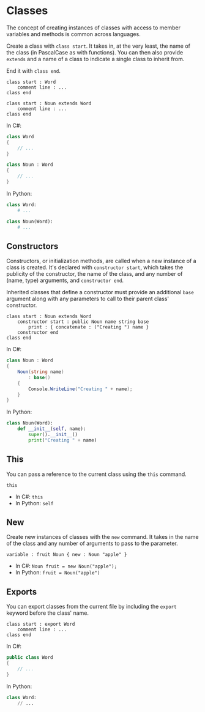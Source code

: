 # Classes

The concept of creating instances of classes with access to member variables and methods is common across languages.

Create a class with `class start`.
It takes in, at the very least, the name of the class (in PascalCase as with functions).
You can then also provide `extends` and a name of a class to indicate a single class to inherit from.

End it with `class end`.

```budgie
class start : Word
    comment line : ...
class end

class start : Noun extends Word
    comment line : ...
class end
```

In C#:

```csharp
class Word
{
    // ...
}

class Noun : Word
{
    // ...
}
```

In Python:

```python
class Word:
    # ...

class Noun(Word):
    # ...
```

## Constructors

Constructors, or initialization methods, are called when a new instance of a class is created.
It's declared with `constructor start`, which takes the publicity of the constructor, the name of the class, and any number of (name, type) arguments, and `constructor end`.

Inherited classes that define a constructor must provide an additional `base` argument along with any parameters to call to their parent class' constructor.

```budgie
class start : Noun extends Word
    constructor start : public Noun name string base
        print : { concatenate : ("Creating ") name }
    constructor end
class end
```

In C#:

```csharp
class Noun : Word
{
    Noun(string name)
        : base()
    {
        Console.WriteLine("Creating " + name);
    }
}
```

In Python:

```python
class Noun(Word):
    def __init__(self, name):
        super().__init__()
        print("Creating " + name)
```

## This

You can pass a reference to the current class using the `this` command.

```budgie
this
```

* In C#: `this`
* In Python: `self`

## New

Create new instances of classes with the `new` command.
It takes in the name of the class and any number of arguments to pass to the parameter.

```budgie
variable : fruit Noun { new : Noun "apple" }
```

* In C#: `Noun fruit = new Noun("apple");`
* In Python: `fruit = Noun("apple")`

## Exports

You can export classes from the current file by including the `export` keyword before the class' name.

```budgie
class start : export Word
    comment line : ...
class end
```

In C#:

```csharp
public class Word
{
    // ...
}
```

In Python:

```python
class Word:
    // ...
```
